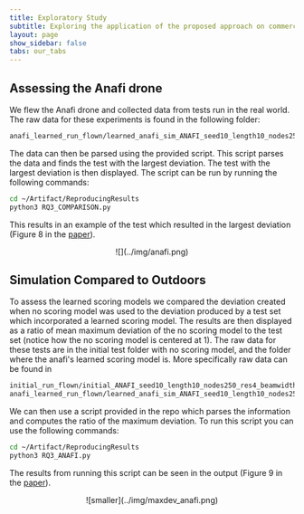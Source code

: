 ```yaml
---
title: Exploratory Study 
subtitle: Exploring the application of the proposed approach on commercial drones.
layout: page
show_sidebar: false
tabs: our_tabs
---
```


## Assessing the Anafi drone

We flew the Anafi drone and collected data from tests run in the real world. The raw data for these experiments is found in the following folder:

```bash
anafi_learned_run_flown/learned_anafi_sim_ANAFI_seed10_length10_nodes250_res4_beamwidth5_totaltime3600_simtime90_searchtype_kinematic_scoretype_learned/
```

The data can then be parsed using the provided script. This script parses the data and finds the test with the largest deviation. The test with the largest deviation is then displayed. The script can be run by running the following commands:

```bash
cd ~/Artifact/ReproducingResults
python3 RQ3_COMPARISON.py
```

This results in an example of the test which resulted in the largest deviation (Figure 8 in the [paper](../paper/)).

<div style="text-align:center" markdown="1">
![](../img/anafi.png)
</div>

## Simulation Compared to Outdoors

To assess the learned scoring models we compared the deviation created when no scoring model was used to the deviation produced by a test set which incorporated a learned scoring model. The results are then displayed as a ratio of mean maximum deviation of the no scoring model to the test set (notice how the no scoring model is centered at 1). The raw data for these tests are in the initial test folder with no scoring model, and the folder where the anafi's learned scoring model is. More specifically raw data can be found in 

```bash
initial_run_flown/initial_ANAFI_seed10_length10_nodes250_res4_beamwidth5_totaltime7200_simtime90_searchtype_kinematic_scoretype_random/
anafi_learned_run_flown/learned_anafi_sim_ANAFI_seed10_length10_nodes250_res4_beamwidth5_totaltime3600_simtime90_searchtype_kinematic_scoretype_learned/
```

We can then use a script provided in the repo which parses the information and computes the ratio of the maximum deviation. To run this script you can use the following commands:

```bash
cd ~/Artifact/ReproducingResults
python3 RQ3_ANAFI.py
```

The results from running this script can be seen in the output (Figure 9 in the [paper](../paper/)).

<div style="text-align:center" markdown="1">
![smaller](../img/maxdev_anafi.png)
</div>
